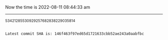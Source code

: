 Now the time is 2022-08-11 08:44:33 am

---

<small>53421285530929257682838229035814</small>

```txt

Latest commit SHA is: 146f463f97ed65d1721633cbb52ae243a0aabfbc
```
